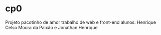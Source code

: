 # cp0
Projeto pacotinho de amor
trabalho de web e front-end
alunos: Henrique Celso Moura da Paixão
        e Jonathan Henrique
